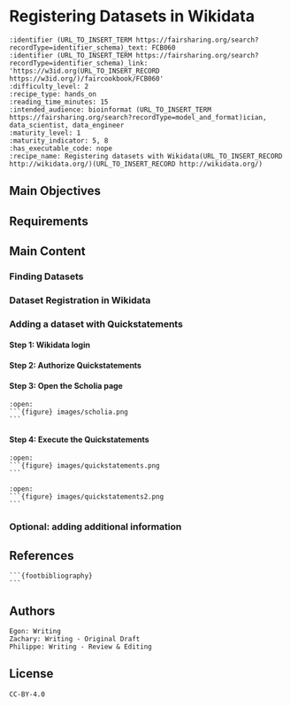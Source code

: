 # Registering Datasets in Wikidata

 ````{panels_fairplus}
:identifier (URL_TO_INSERT_TERM https://fairsharing.org/search?recordType=identifier_schema)_text: FCB060
:identifier (URL_TO_INSERT_TERM https://fairsharing.org/search?recordType=identifier_schema)_link: 'https://w3id.org(URL_TO_INSERT_RECORD https://w3id.org/)/faircookbook/FCB060'
:difficulty_level: 2
:recipe_type: hands_on
:reading_time_minutes: 15
:intended_audience: bioinformat (URL_TO_INSERT_TERM https://fairsharing.org/search?recordType=model_and_format)ician, data_scientist, data_engineer
:maturity_level: 1
:maturity_indicator: 5, 8
:has_executable_code: nope
:recipe_name: Registering datasets with Wikidata(URL_TO_INSERT_RECORD http://wikidata.org/)(URL_TO_INSERT_RECORD http://wikidata.org/) 
```` 



## Main Objectives







## Requirements




## Main Content




### Finding Datasets









### Dataset Registration in Wikidata





### Adding a dataset with Quickstatements


#### Step 1: Wikidata login


#### Step 2: Authorize Quickstatements


#### Step 3: Open the Scholia page


````{dropdown}
:open:
```{figure} images/scholia.png
```
````

#### Step 4: Execute the Quickstatements


````{dropdown}
:open:
```{figure} images/quickstatements.png
```
````


````{dropdown}
:open:
```{figure} images/quickstatements2.png
```
````

### Optional: adding additional information





## References
````{dropdown} **References**
```{footbibliography}
```
````


## Authors

````{authors_fairplus}
Egon: Writing
Zachary: Writing - Original Draft
Philippe: Writing - Review & Editing
````


## License

````{license_fairplus}
CC-BY-4.0
````
